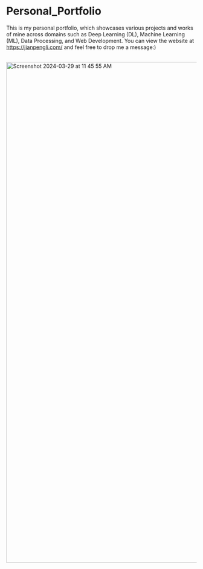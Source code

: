 # Personal_Portfolio
This is my personal portfolio, which showcases various projects and works of mine across domains such as Deep Learning (DL), Machine Learning (ML), Data Processing, and Web Development. You can view the website at https://jianpengli.com/ and feel free to drop me a message:)

<br/>

<img width="1325" alt="Screenshot 2024-03-29 at 11 45 55 AM" src="https://github.com/JPL1205/Personal_Portfolio/assets/116853859/ec3f691a-a7e2-4e14-9160-215a42315008">
